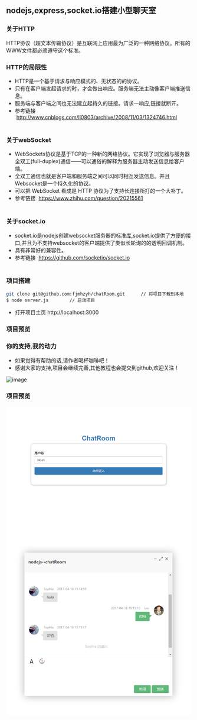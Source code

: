 ## nodejs,express,socket.io搭建小型聊天室

### 关于HTTP
HTTP协议（超文本传输协议）是互联网上应用最为广泛的一种网络协议。所有的WWW文件都必须遵守这个标准。

### HTTP的局限性
* HTTP是一个基于请求与响应模式的、无状态的的协议。
* 只有在客户端发起请求的时，才会做出响应。服务端无法主动像客户端推送信息。
* 服务端与客户端之间也无法建立起持久的链接。请求一响应,链接就断开。
* 参考链接  http://www.cnblogs.com/li0803/archive/2008/11/03/1324746.html  
&ensp; &ensp; &ensp; &ensp; 


### 关于webSocket
* WebSockets协议是基于TCP的一种新的网络协议。它实现了浏览器与服务器全双工(full-duplex)通信——可以通俗的解释为服务器主动发送信息给客户端。
* 全双工通信也就是客户端和服务端之间可以同时相互发送信息。并且Websocket是一个持久化的协议。
* 可以把 WebSocket 看成是 HTTP 协议为了支持长连接所打的一个大补丁。
* 参考链接  https://www.zhihu.com/question/20215561    
&ensp; &ensp; &ensp; &ensp;


### 关于socket.io
* socket.io是nodejs创建websocket服务器的标准库,socket.io提供了方便的接口,并且为不支持websocket的客户端提供了类似长轮询的的透明回调机制。
* 具有非常好的兼容性。
* 参考链接  https://github.com/socketio/socket.io  
&ensp; &ensp; &ensp; &ensp; 


### 项目搭建
```bash
git clone git@github.com:fjmhzyh/chatRoom.git      // 将项目下载到本地
$ node server.js        // 启动项目
```
* 打开项目主页  http://localhost:3000    


### 项目预览
### 你的支持,我的动力
 * 如果觉得有帮助的话,请作者喝杯咖啡吧！
 * 感谢大家的支持,项目会继续完善,其他教程也会提交到github,欢迎关注！
 
 ![image](https://github.com/fjmhzyh/react-china/blob/master/code.jpg)

### 项目预览
![image](https://github.com/fjmhzyh/chatRoom/blob/master/chat0.png)
![image](https://github.com/fjmhzyh/chatRoom/blob/master/chat1.png)
